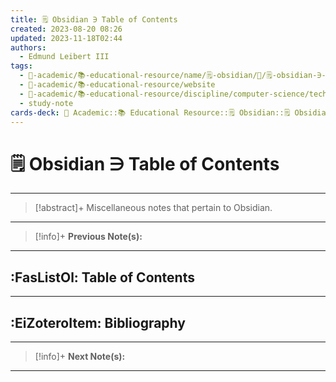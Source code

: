 ```yaml
---
title: 🗒️ Obsidian ∋ Table of Contents
created: 2023-08-20 08:26
updated: 2023-11-18T02:44
authors:
  - Edmund Leibert III
tags:
  - 🔴-academic/📚-educational-resource/name/🗒️-obsidian/🔖/🗒️-obsidian-∋-table-of-contents
  - 🔴-academic/📚-educational-resource/website
  - 🔴-academic/📚-educational-resource/discipline/computer-science/technology/obsidian
  - study-note
cards-deck: 🔴 Academic::📚 Educational Resource::🗒️ Obsidian::🗒️ Obsidian ∋ Table of Contents
---
```


# 🗒️ Obsidian ∋ Table of Contents

---

> [!abstract]+ 
> Miscellaneous notes that pertain to Obsidian.

---

> [!info]+ 
> **Previous Note(s):**
> 

---

## :FasListOl: Table of Contents

---

## :EiZoteroItem: Bibliography

---

> [!info]+ 
> **Next Note(s):**
> 

---
